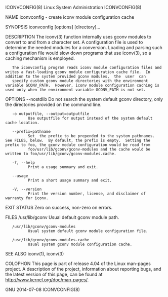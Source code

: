 ICONVCONFIG(8)                                                                         Linux System Administration                                                                         ICONVCONFIG(8)

NAME
       iconvconfig - create iconv module configuration cache

SYNOPSIS
       iconvconfig [options] [directory]...

DESCRIPTION
       The  iconv(3)  function internally uses gconv modules to convert to and from a character set.  A configuration file is used to determine the needed modules for a conversion.  Loading and parsing
       such a configuration file would slow down programs that use iconv(3), so a caching mechanism is employed.

       The iconvconfig program reads iconv module configuration files and writes a fast-loading gconv module configuration cache file.  In addition to the system provided gconv modules,  the  user  can
       specify custom gconv module directories with the environment variable GCONV_PATH.  However, iconv module configuration caching is used only when the environment variable GCONV_PATH is not set.

OPTIONS
       --nostdlib
              Do not search the system default gconv directory, only the directories provided on the command line.

       -o outputfile, --output=outputfile
              Use outputfile for output instead of the system default cache location.

       --prefix=pathname
              Set  the prefix to be prepended to the system pathnames.  See FILES, below.  By default, the prefix is empty.  Setting the prefix to foo, the gconv module configuration would be read from
              foo/usr/lib/gconv/gconv-modules and the cache would be written to foo/usr/lib/gconv/gconv-modules.cache.

       -?, --help
              Print a usage summary and exit.

       --usage
              Print a short usage summary and exit.

       -V, --version
              Print the version number, license, and disclaimer of warranty for iconv.

EXIT STATUS
       Zero on success, non-zero on errors.

FILES
       /usr/lib/gconv
              Usual default gconv module path.

       /usr/lib/gconv/gconv-modules
              Usual system default gconv module configuration file.

       /usr/lib/gconv/gconv-modules.cache
              Usual system gconv module configuration cache.

SEE ALSO
       iconv(1), iconv(3)

COLOPHON
       This page is part of release 4.04 of the Linux man-pages project.  A description of the project, information about reporting bugs,  and  the  latest  version  of  this  page,  can  be  found  at
       http://www.kernel.org/doc/man-pages/.

GNU                                                                                             2014-07-08                                                                                 ICONVCONFIG(8)
